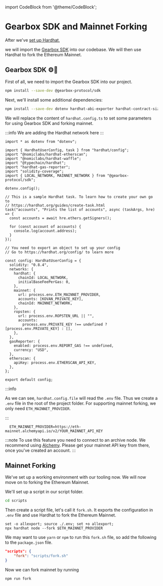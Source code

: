 import CodeBlock from '@theme/CodeBlock';

# Gearbox SDK  and Mainnet Forking

After we've [set up Hardhat](./initialize-hardhat),

 we will import the [Gearbox SDK](https://github.com/Gearbox-protocol/gearbox-sdk) into our codebase. We will then use Hardhat to fork the Ethereum Mainnet.

## Gearbox SDK ⚙️🧰

First of all, we need to import the Gearbox SDK into our project.

```bash npm2yarn
npm install --save-dev @gearbox-protocol/sdk
```

Next, we'll install some additional dependencies:

```bash npm2yarn
npm install --save-dev dotenv hardhat-abi-exporter hardhat-contract-sizer
```

We will replace the content of `hardhat.config.ts` to set some parameters for using Gearbox SDK and forking mainnet.

:::info
We are adding the Hardhat network here
:::

```tsx title="hardhat.config.ts"
import * as dotenv from "dotenv";

import { HardhatUserConfig, task } from "hardhat/config";
import "@nomiclabs/hardhat-etherscan";
import "@nomiclabs/hardhat-waffle";
import "@typechain/hardhat";
import "hardhat-gas-reporter";
import "solidity-coverage";
import { LOCAL_NETWORK, MAINNET_NETWORK } from "@gearbox-protocol/sdk";

dotenv.config();

// This is a sample Hardhat task. To learn how to create your own go to
// https://hardhat.org/guides/create-task.html
task("accounts", "Prints the list of accounts", async (taskArgs, hre) => {
  const accounts = await hre.ethers.getSigners();

  for (const account of accounts) {
    console.log(account.address);
  }
});

// You need to export an object to set up your config
// Go to https://hardhat.org/config/ to learn more

const config: HardhatUserConfig = {
  solidity: "0.8.4",
  networks: {
    hardhat: {
      chainId: LOCAL_NETWORK,
      initialBaseFeePerGas: 0,
    },
    mainnet: {
      url: process.env.ETH_MAINNET_PROVIDER,
      accounts: [KOVAN_PRIVATE_KEY],
      chainId: MAINNET_NETWORK,
    },
    ropsten: {
      url: process.env.ROPSTEN_URL || "",
      accounts:
        process.env.PRIVATE_KEY !== undefined ? [process.env.PRIVATE_KEY] : [],
    },
  },
  gasReporter: {
    enabled: process.env.REPORT_GAS !== undefined,
    currency: "USD",
  },
  etherscan: {
    apiKey: process.env.ETHERSCAN_API_KEY,
  },
};

export default config;

```

:::info

As we can see, `hardhat.config.file` will read the `.env` file. Thus we create a `.env` file in the root of the project folder. For supporting mainnet forking, we only need `ETH_MAINNET_PROVIDER`.

:::

```title=".env"
  ETH_MAINNET_PROVIDER=https://eth-mainnet.alchemyapi.io/v2/YOUR_MAINNET_API_KEY

```

:::note
To use this feature you need to connect to an archive node. We recommend using [Alchemy](https://www.alchemy.com/). Please get your mainnet API key from there, once you've created an account.
:::

## Mainnet Forking

We've set up a working environment with our tooling now. We will now move on to forking the Ethereum Mainnet.

We'll set up a script in our script folder.

```bash
cd scripts
```

Then create a script file, let's call it `fork.sh`. It exports the configuration in `.env` file and use Hardhat to fork the Ethereum Mainnet.

```shell title="fork.sh"
set -o allexport; source ./.env; set +o allexport;
npx hardhat node --fork $ETH_MAINNET_PROVIDER
```

We may want to use `yarn` or `npm` to run this `fork.sh` file, so add the following to the `package.json` file.

```json
"scripts": {
    "fork": "scripts/fork.sh"
}
```

Now we can fork mainnet by running

```bash npm2yarn
npm run fork
```
